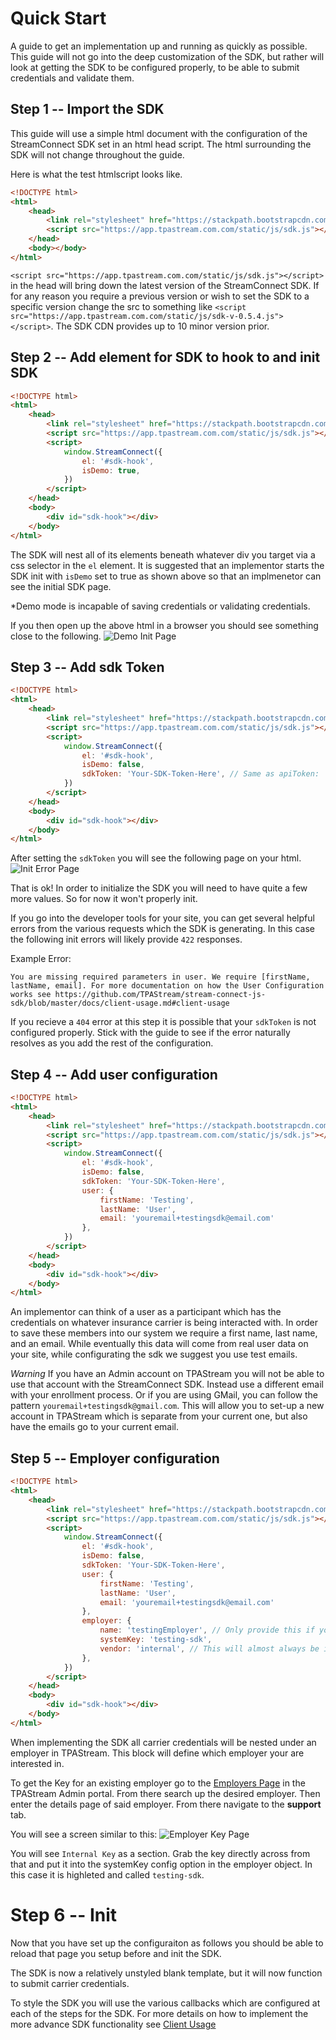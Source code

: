 # Quick Start
A guide to get an implementation up and running as quickly as possible. This guide
will not go into the deep customization of the SDK, but rather will look at getting
the SDK to be configured properly, to be able to submit credentials and validate them.

## Step 1 -- Import the SDK
This guide will use a simple html document with the configuration of the StreamConnect SDK set in an html head script.
The html surrounding the SDK will not change throughout the guide.

Here is what the test htmlscript looks like.
```html
<!DOCTYPE html>
<html>
    <head>
        <link rel="stylesheet" href="https://stackpath.bootstrapcdn.com/bootstrap/4.3.1/css/bootstrap.min.css" integrity="sha384-ggOyR0iXCbMQv3Xipma34MD+dH/1fQ784/j6cY/iJTQUOhcWr7x9JvoRxT2MZw1T" crossorigin="anonymous">
        <script src="https://app.tpastream.com.com/static/js/sdk.js"></script>
    </head>
    <body></body>
</html>
```

`<script src="https://app.tpastream.com.com/static/js/sdk.js"></script>` in the head  will bring down the latest version of the StreamConnect SDK. If for any reason you require a previous version or wish to set the SDK to a specific version change the src to something like 
`<script src="https://app.tpastream.com.com/static/js/sdk-v-0.5.4.js"></script>`. The SDK CDN provides up to 10 minor version prior.

## Step 2 -- Add element for SDK to hook to and init SDK
```html
<!DOCTYPE html>
<html>
    <head>
        <link rel="stylesheet" href="https://stackpath.bootstrapcdn.com/bootstrap/4.3.1/css/bootstrap.min.css" integrity="sha384-ggOyR0iXCbMQv3Xipma34MD+dH/1fQ784/j6cY/iJTQUOhcWr7x9JvoRxT2MZw1T" crossorigin="anonymous">
        <script src="https://app.tpastream.com.com/static/js/sdk.js"></script>
        <script>
            window.StreamConnect({
                el: '#sdk-hook',
                isDemo: true,
            })
        </script>
    </head>
    <body>
        <div id="sdk-hook"></div>
    </body>
</html>
```

The SDK will nest all of its elements beneath whatever div you target via a css selector in the `el` element. It is suggested
that an implementor starts the SDK init with `isDemo` set to true as shown above so that an implmenetor can see the initial SDK page.

*Demo mode is incapable of saving credentials or validating credentials.

If you then open up the above html in a browser you should see something close to the following.
![Demo Init Page](quickstart-screenshots/demo-init-page.png)

## Step 3 -- Add sdk Token
```html
<!DOCTYPE html>
<html>
    <head>
        <link rel="stylesheet" href="https://stackpath.bootstrapcdn.com/bootstrap/4.3.1/css/bootstrap.min.css" integrity="sha384-ggOyR0iXCbMQv3Xipma34MD+dH/1fQ784/j6cY/iJTQUOhcWr7x9JvoRxT2MZw1T" crossorigin="anonymous">
        <script src="https://app.tpastream.com.com/static/js/sdk.js"></script>
        <script>
            window.StreamConnect({
                el: '#sdk-hook',
                isDemo: false,
                sdkToken: 'Your-SDK-Token-Here', // Same as apiToken: 'Your-SDK-Token-Here'
            })
        </script>
    </head>
    <body>
        <div id="sdk-hook"></div>
    </body>
</html>
```

After setting the `sdkToken` you will see the following page on your html.
![Init Error Page](quickstart-screenshots/error-init-page.png)

That is ok! In order to initialize the SDK you will need to have quite a few more values. So for now it won't properly init.

If you go into the developer tools for your site, you can get several helpful errors from the various requests which the SDK
is generating. In this case the following init errors will likely provide `422` responses.

Example Error:
```
You are missing required parameters in user. We require [firstName, lastName, email]. For more documentation on how the User Configuration works see https://github.com/TPAStream/stream-connect-js-sdk/blob/master/docs/client-usage.md#client-usage
```

If you recieve a `404` error at this step it is possible that your `sdkToken` is not configured properly. Stick with the guide to see
if the error naturally resolves as you add the rest of the configuration.

## Step 4 -- Add user configuration
```html
<!DOCTYPE html>
<html>
    <head>
        <link rel="stylesheet" href="https://stackpath.bootstrapcdn.com/bootstrap/4.3.1/css/bootstrap.min.css" integrity="sha384-ggOyR0iXCbMQv3Xipma34MD+dH/1fQ784/j6cY/iJTQUOhcWr7x9JvoRxT2MZw1T" crossorigin="anonymous">
        <script src="https://app.tpastream.com.com/static/js/sdk.js"></script>
        <script>
            window.StreamConnect({
                el: '#sdk-hook',
                isDemo: false,
                sdkToken: 'Your-SDK-Token-Here',
                user: {
                    firstName: 'Testing',
                    lastName: 'User',
                    email: 'youremail+testingsdk@email.com'
                },
            })
        </script>
    </head>
    <body>
        <div id="sdk-hook"></div>
    </body>
</html>
```

An implementor can think of a user as a participant which has the credentials on whatever insurance carrier is being interacted with.
In order to save these members into our system we require a first name, last name, and an email. While eventually this data will
come from real user data on your site, while configurating the sdk we suggest you use test emails.

*Warning* If you have an Admin account on TPAStream you will not be able to use that account with the StreamConnect SDK. Instead use
a different email with your enrollment process. Or if you are using GMail, you can follow the pattern `youremail+testingsdk@gmail.com`.
This will allow you to set-up a new account in TPAStream which is separate from your current one, but also have the emails go to
your current email.

## Step 5 -- Employer configuration
```html
<!DOCTYPE html>
<html>
    <head>
        <link rel="stylesheet" href="https://stackpath.bootstrapcdn.com/bootstrap/4.3.1/css/bootstrap.min.css" integrity="sha384-ggOyR0iXCbMQv3Xipma34MD+dH/1fQ784/j6cY/iJTQUOhcWr7x9JvoRxT2MZw1T" crossorigin="anonymous">
        <script src="https://app.tpastream.com.com/static/js/sdk.js"></script>
        <script>
            window.StreamConnect({
                el: '#sdk-hook',
                isDemo: false,
                sdkToken: 'Your-SDK-Token-Here',
                user: {
                    firstName: 'Testing',
                    lastName: 'User',
                    email: 'youremail+testingsdk@email.com'
                },
                employer: {
                    name: 'testingEmployer', // Only provide this if your employer does not exist in TPAStream yet.
                    systemKey: 'testing-sdk',
                    vendor: 'internal', // This will almost always be internal
                },
            })
        </script>
    </head>
    <body>
        <div id="sdk-hook"></div>
    </body>
</html>
```

When implementing the SDK all carrier credentials will be nested under an employer in TPAStream. This block will define which
employer your are interested in.

To get the Key for an existing employer go to the [Employers Page](https://app.tpastream.com.com/b/employers) in the TPAStream Admin portal. From there search up the desired employer. Then enter the details page of said employer. From there navigate to the **support** tab.

You will see a screen similar to this:
![Employer Key Page](quickstart-screenshots/employer-key-page.png)

You will see `Internal Key` as a section. Grab the key directly across from that and put it into the systemKey config option in the employer object. In this case it is highleted and called `testing-sdk`.


# Step 6 -- Init

Now that you have set up the configuraiton as follows you should be able to reload that page you setup before and init the SDK.

The SDK is now a relatively unstyled blank template, but it will now function to submit carrier credentials.

To style the SDK you will use the various callbacks which are configured at each of the steps for the SDK.
For more details on how to implement the more advance SDK functionality see [Client Usage](client-usage.md)
